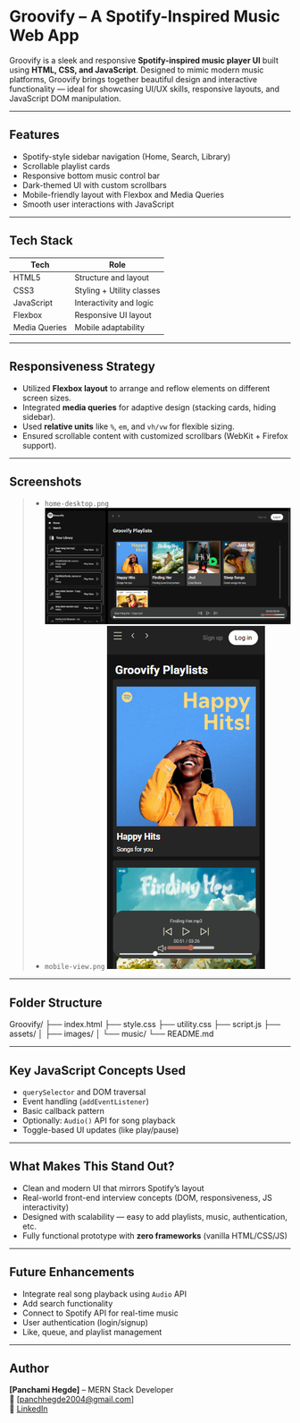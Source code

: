 # Groovify – A Spotify-Inspired Music Web App

Groovify is a sleek and responsive **Spotify-inspired music player UI** built using **HTML, CSS, and JavaScript**. Designed to mimic modern music platforms, Groovify brings together beautiful design and interactive functionality — ideal for showcasing UI/UX skills, responsive layouts, and JavaScript DOM manipulation.

---

## Features

-  Spotify-style sidebar navigation (Home, Search, Library)
-  Scrollable playlist cards
-  Responsive bottom music control bar
-  Dark-themed UI with custom scrollbars
-  Mobile-friendly layout with Flexbox and Media Queries
-  Smooth user interactions with JavaScript

---

## Tech Stack

| Tech        | Role                         |
|-------------|------------------------------|
| HTML5       | Structure and layout         |
| CSS3        | Styling + Utility classes    |
| JavaScript  | Interactivity and logic      |
| Flexbox     | Responsive UI layout         |
| Media Queries | Mobile adaptability         |

---

## Responsiveness Strategy

- Utilized **Flexbox layout** to arrange and reflow elements on different screen sizes.
- Integrated **media queries** for adaptive design (stacking cards, hiding sidebar).
- Used **relative units** like `%`, `em`, and `vh/vw` for flexible sizing.
- Ensured scrollable content with customized scrollbars (WebKit + Firefox support).

---

## Screenshots


> - `home-desktop.png`
![alt text](image.png)
> - `mobile-view.png`
![alt text](image-1.png)

---

## Folder Structure
Groovify/
├── index.html
├── style.css
├── utility.css
├── script.js
├── assets/
│ ├── images/
│ └── music/
└── README.md


---

## Key JavaScript Concepts Used

- `querySelector` and DOM traversal
- Event handling (`addEventListener`)
- Basic callback pattern
- Optionally: `Audio()` API for song playback
- Toggle-based UI updates (like play/pause)

---

## What Makes This Stand Out?

- Clean and modern UI that mirrors Spotify’s layout
- Real-world front-end interview concepts (DOM, responsiveness, JS interactivity)
- Designed with scalability — easy to add playlists, music, authentication, etc.
- Fully functional prototype with **zero frameworks** (vanilla HTML/CSS/JS)

---

## Future Enhancements

- Integrate real song playback using `Audio` API
- Add search functionality
- Connect to Spotify API for real-time music
- User authentication (login/signup)
- Like, queue, and playlist management

---

## Author

**[Panchami Hegde]** – MERN Stack Developer  
📧 [panchhegde2004@gmail.com]  
🔗 [LinkedIn](https://www.linkedin.com/in/panchami-hegde/) 






